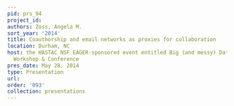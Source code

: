 ```yaml
---
pid: prs_94
project_id: 
authors: Zoss, Angela M.
sort_year: '2014'
title: Coauthorship and email networks as proxies for collaboration
location: Durham, NC
host: the HASTAC NSF EAGER-sponsored event entitled Big (and messy) Data & Collaboration
  Workshop & Conference
pres_date: May 28, 2014
type: Presentation
url: 
order: '093'
collection: presentations
---
```

